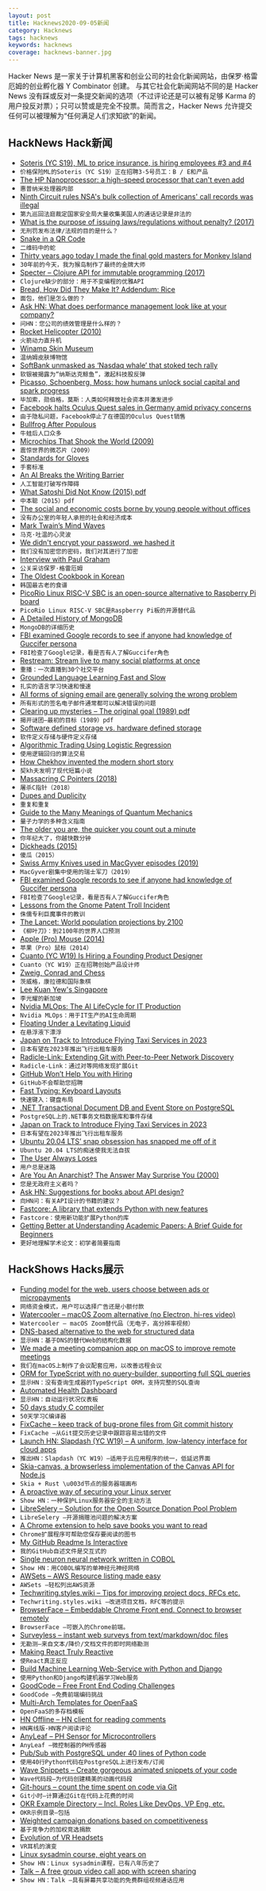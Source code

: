```yaml
---
layout: post
title: Hacknews2020-09-05新闻
category: Hacknews
tags: hacknews
keywords: hacknews
coverage: hacknews-banner.jpg
---
```


Hacker News 是一家关于计算机黑客和创业公司的社会化新闻网站，由保罗·格雷厄姆的创业孵化器 Y Combinator 创建。
与其它社会化新闻网站不同的是 Hacker News 没有踩或反对一条提交新闻的选项（不过评论还是可以被有足够 Karma 的用户投反对票）；只可以赞或是完全不投票。简而言之，Hacker News 允许提交任何可以被理解为“任何满足人们求知欲”的新闻。

## HackNews Hack新闻


- [Soteris (YC S19), ML to price insurance, is hiring employees #3 and #4](https://www.soteris.co/#careers)
- `价格保险ML的Soteris（YC S19）正在招聘3-5号员工：B / E和产品`
- [The HP Nanoprocessor: a high-speed processor that can't even add](http://www.righto.com/2020/09/inside-hp-nanoprocessor-high-speed.html)
- `惠普纳米处理器内部`
- [Ninth Circuit rules NSA's bulk collection of Americans' call records was illegal](https://www.politico.com/news/2020/09/02/court-rules-nsa-phone-snooping-illegal-407727)
- `第九巡回法庭裁定国家安全局大量收集美国人的通话记录是非法的`
- [What is the purpose of issuing laws/regulations without penalty? (2017)](https://politics.stackexchange.com/questions/26724/what-is-the-purpose-of-issuing-laws-regulations-without-penalty)
- `无刑罚发布法律/法规的目的是什么？ `
- [Snake in a QR Code](https://itsmattkc.com/etc/snakeqr/)
- `二维码中的蛇`
- [Thirty years ago today I made the final gold masters for Monkey Island](https://grumpygamer.com/thirty_years_ago)
- `30年前的今天，我为猴岛制作了最终的金牌大师`
- [Specter – Clojure API for immutable programming (2017)](http://nathanmarz.com/blog/clojures-missing-piece.html)
- `Clojure缺少的部分：用于不变编程的优雅API`
- [Bread, How Did They Make It? Addendum: Rice](https://acoup.blog/2020/09/04/collections-bread-how-did-they-make-it-addendum-rice/)
- `面包，他们是怎么做的？`
- [Ask HN: What does performance management look like at your company?](item?id=24374347)
- `问HN：您公司的绩效管理是什么样的？`
- [Rocket Helicopter (2010)](https://www.tecaeromex.com/ingles/RH-i.htm)
- `火箭动力直升机`
- [Winamp Skin Museum](https://skins.webamp.org/)
- `温纳姆皮肤博物馆`
- [SoftBank unmasked as ‘Nasdaq whale’ that stoked tech rally](https://www.ft.com/content/75587aa6-1f1f-4e9d-b334-3ff866753fa2)
- `软银被揭露为“纳斯达克鲸鱼”，激起科技股反弹`
- [Picasso, Schoenberg, Moss: how humans unlock social capital and spark progress](https://blog.leonardofederico.com/2020/08/how-humans-unlock-social-capital.html)
- `毕加索，勋伯格，莫斯：人类如何释放社会资本并激发进步`
- [Facebook halts Oculus Quest sales in Germany amid privacy concerns](https://arstechnica.com/gaming/2020/09/facebook-halts-oculus-quest-sales-in-germany-amid-privacy-concerns/)
- `由于隐私问题，Facebook停止了在德国的Oculus Quest销售`
- [Bullfrog After Populous](https://www.filfre.net/2020/09/bullfrog-after-populous/)
- `牛蛙后人口众多`
- [Microchips That Shook the World (2009)](https://spectrum.ieee.org/tech-history/silicon-revolution/25-microchips-that-shook-the-world)
- `震惊世界的微芯片（2009）`
- [Standards for Gloves](https://guidegloves.com/en/knowledge/standards)
- `手套标准`
- [An AI Breaks the Writing Barrier](https://www.wsj.com/articles/an-ai-breaks-the-writing-barrier-11598068862)
- `人工智能打破写作障碍`
- [What Satoshi Did Not Know (2015) pdf](https://www.ifca.ai/pub/fc15/89750001.pdf)
- `中本聪（2015）pdf`
- [The social and economic costs borne by young people without offices](https://www.theatlantic.com/magazine/archive/2020/10/career-costs-working-from-home/615472/)
- `没有办公室的年轻人承担的社会和经济成本`
- [Mark Twain’s Mind Waves](https://www.theparisreview.org/blog/2020/08/25/mark-twains-mind-waves/)
- `马克·吐温的心灵波`
- [We didn't encrypt your password, we hashed it](https://www.troyhunt.com/we-didnt-encrypt-your-password-we-hashed-it-heres-what-that-means/)
- `我们没有加密您的密码，我们对其进行了加密`
- [Interview with Paul Graham](https://pullrequest.substack.com/p/pr-interviews-paul-graham)
- `公关采访保罗·格雷厄姆`
- [The Oldest Cookbook in Korean](https://www.atlasobscura.com/articles/first-korean-cookbook)
- `韩国最古老的食谱`
- [PicoRio Linux RISC-V SBC is an open-source alternative to Raspberry Pi board](https://www.cnx-software.com/2020/09/04/picorio-linux-risc-v-sbc-is-an-open-source-alternative-to-raspberry-pi-board/)
- `PicoRio Linux RISC-V SBC是Raspberry Pi板的开源替代品`
- [A Detailed History of MongoDB](https://www.quickprogrammingtips.com/mongodb/mongodb-history.html)
- `MongoDB的详细历史`
- [FBI examined Google records to see if anyone had knowledge of Guccifer persona](https://nitter.net/kpoulsen/status/1255593138934013952#m)
- `FBI检查了Google记录，看是否有人了解Guccifer角色`
- [Restream: Stream live to many social platforms at once](https://restream.io/)
- `重播：一次直播到30个社交平台`
- [Grounded Language Learning Fast and Slow](https://arxiv.org/abs/2009.01719)
- `扎实的语言学习快速和慢速`
- [All forms of signing email are generally solving the wrong problem](https://utcc.utoronto.ca/~cks/space/blog/tech/SignedEmailWrongProblem)
- `所有形式的签名电子邮件通常都可以解决错误的问题`
- [Clearing up mysteries – The original goal (1989) pdf](https://bayes.wustl.edu/etj/articles/cmystery.pdf)
- `揭开谜团–最初的目标（1989）pdf`
- [Software defined storage vs. hardware defined storage](https://blog.min.io/comparing-software-defined-storage-with-appliances/)
- `软件定义存储与硬件定义存储`
- [Algorithmic Trading Using Logistic Regression](https://handsoffinvesting.com/an-algorithmic-trading-strategy-using-logistic-regression/)
- `使用逻辑回归的算法交易`
- [How Chekhov invented the modern short story](https://www.newstatesman.com/culture/books/2020/08/how-chekhov-invented-modern-short-story)
- `契kh夫发明了现代短篇小说`
- [Massacring C Pointers (2018)](https://wozniak.ca/blog/2018/06/25/1/index.html)
- `屠杀C指针（2018）`
- [Dupes and Duplicity](https://www.damninteresting.com/dupes-and-duplicity/)
- `重复和重复`
- [Guide to the Many Meanings of Quantum Mechanics](http://nautil.us/blog/your-guide-to-the-many-meanings-of-quantum-mechanics)
- `量子力学的多种含义指南`
- [The older you are, the quicker you count out a minute](https://thecritic.co.uk/issues/september-2020/time-flies-relatively-speaking/)
- `你年纪大了，你越快数分钟`
- [Dickheads (2015)](https://thebaffler.com/salvos/dickheads)
- `傻瓜（2015）`
- [Swiss Army Knives used in MacGyver episodes (2019)](https://www.macgyveronline.com/macgyververse/equipmenttech/saks-used-in-each-episode/)
- `MacGyver剧集中使用的瑞士军刀（2019）`
- [FBI examined Google records to see if anyone had knowledge of Guccifer persona](https://twitter.com/kpoulsen/status/1255585290380443648)
- `FBI检查了Google记录，看是否有人了解Guccifer角色`
- [Lessons from the Gnome Patent Troll Incident](https://blog.hansenpartnership.com/lessons-from-the-gnome-patent-troll-incident/)
- `侏儒专利巨魔事件的教训`
- [The Lancet: World population projections by 2100](https://www.thelancet.com/article/S0140-6736(20)30677-2/fulltext)
- `《柳叶刀》：到2100年的世界人口预测`
- [Apple (Pro) Mouse (2014)](http://www.minimallyminimal.com/blog/apple-pro-mouse)
- `苹果（Pro）鼠标（2014）`
- [Cuanto (YC W19) Is Hiring a Founding Product Designer](https://angel.co/company/cuanto/jobs/963905-founding-product-designer)
- `Cuanto（YC W19）正在招聘创始产品设计师`
- [Zweig, Conrad and Chess](https://www.thearticle.com/darkness-and-light-joseph-conrad-stefan-zweig-and-chess)
- `茨威格，康拉德和国际象棋`
- [Lee Kuan Yew's Singapore](https://palladiummag.com/2020/08/13/the-true-story-of-lee-kuan-yews-singapore/)
- `李光耀的新加坡`
- [Nvidia MLOps: The AI LifeCycle for IT Production](https://blogs.nvidia.com/blog/2020/09/03/what-is-mlops/)
- `Nvidia MLOps：用于IT生产的AI生命周期`
- [Floating Under a Levitating Liquid](https://www.nature.com/articles/s41586-020-2643-8.epdf?sharing_token=yTk6lTlqDGIs_PGThH9cjNRgN0jAjWel9jnR3ZoTv0MwZOxupaqM4-XdEa58MnIMnociJCpeFT74qmZpdkBfQsOEGacWBuJVGlK7x2n_V2ehIOOuhUHiCEoP4j_3xphjnOTN6LST0krmG5xsfE_2rXlaiaDxdQV-qUMozmzmKfDcqEMtdt-xQrQM9qxlKA2zSgS8-UAADNlZezqqT5uG2emSLeMYk_FhrvuQRWaWPeo_htSnjzE62PMXq0JcbPvZdxWuYLXf2V-aJU3EZwHeteTuPaFfQ8Ymk_3X9vN3-fNvtn8bOWUyi3m3MvxM7SBdy0YTssfv-3uYr8wWGbAngw2yThpmrTDEFfsdFkUpWD8%3D&tracking_referrer=www.theguardian.com)
- `在悬浮液下漂浮`
- [Japan on Track to Introduce Flying Taxi Services in 2023](https://spectrum.ieee.org/cars-that-think/aerospace/aviation/japan-on-track-to-introduce-flying-taxi-services-in-2023#.X1LDL4OKTGk.hackernews)
- `日本有望在2023年推出飞行出租车服务`
- [Radicle-Link: Extending Git with Peer-to-Peer Network Discovery](https://radicle.xyz/radicle-link.html)
- `Radicle-Link：通过对等网络发现扩展Git`
- [GitHub Won’t Help You with Hiring](https://www.benfrederickson.com/github-wont-help-with-hiring/)
- `GitHub不会帮助您招聘`
- [Fast Typing: Keyboard Layouts](https://codefaster.substack.com/p/fast-typing-keyboard-layouts)
- `快速键入：键盘布局`
- [.NET Transactional Document DB and Event Store on PostgreSQL](https://martendb.io/)
- `PostgreSQL上的.NET事务文档数据库和事件存储`
- [Japan on Track to Introduce Flying Taxi Services in 2023](https://spectrum.ieee.org/cars-that-think/aerospace/aviation/japan-on-track-to-introduce-flying-taxi-services-in-2023)
- `日本有望在2023年推出飞行出租车服务`
- [Ubuntu 20.04 LTS’ snap obsession has snapped me off of it](https://personal.jatan.space/2020/09/05/ubuntu-snap-obsession-has-snapped-me-off-of-it/)
- `Ubuntu 20.04 LTS的痴迷使我无法自拔`
- [The User Always Loses](https://www.thenation.com/article/culture/joanne-mcneil-lurking-review/tnamp)
- `用户总是迷路`
- [Are You An Anarchist? The Answer May Surprise You (2000)](https://theanarchistlibrary.org/library/david-graeber-are-you-an-anarchist-the-answer-may-surprise-you)
- `您是无政府主义者吗？`
- [Ask HN: Suggestions for books about API design?](item?id=24383180)
- `向HN问：有关API设计的书籍的建议？`
- [Fastcore: A library that extends Python with new features](https://fastpages.fast.ai/fastcore/)
- `Fastcore：使用新功能扩展Python的库`
- [Getting Better at Understanding Academic Papers: A Brief Guide for Beginners](https://habr.com/en/company/spbifmo/blog/517418/)
- `更好地理解学术论文：初学者简要指南`


## HackShows Hacks展示

- [ Funding model for the web, users choose between ads or micropayments](http://satotious.com)
- `网络资金模式，用户可以选择广告还是小额付款`
- [ Watercooler – macOS Zoom alternative (no Electron, hi-res video)](http://getwatercooler.io)
- `Watercooler – macOS Zoom替代品（无电子，高分辨率视频）`
- [ DNS-based alternative to the web for structured data](https://www.num.uk/blog/announcing-num)
- `显示HN：基于DNS的替代Web的结构化数据`
- [ We made a meeting companion app on macOS to improve remote meetings](https://apps.apple.com/us/app/meetingninja/id1527536623?mt=12)
- `我们在macOS上制作了会议配套应用，以改善远程会议`
- [ ORM for TypeScript with no query-builder, supporting full SQL queries](https://github.com/Seb-C/kiss-orm)
- `显示HN：没有查询生成器的TypeScript ORM，支持完整的SQL查询`
- [ Automated Health Dashboard](https://github.com/TwinProduction/gatus)
- `显示HN：自动运行状况仪表板`
- [ 50 days study C compiler](https://github.com/truongpt/meo)
- `50天学习C编译器`
- [ FixCache – keep track of bug-prone files from Git commit history](https://github.com/aavshr/fixCache)
- `FixCache –从Git提交历史记录中跟踪容易出错的文件`
- [Launch HN: Slapdash (YC W19) – A uniform, low-latency interface for cloud apps](item?id=24364811)
- `推出HN：Slapdash（YC W19）–适用于云应用程序的统一，低延迟界面`
- [ Skia-canvas, a browserless implementation of the Canvas API for Node.js](https://github.com/samizdatco/skia-canvas)
- `Skia + Rust \u003d节点的服务器端画布`
- [ A proactive way of securing your Linux server](https://github.com/prashantgupta24/firewalld-rest)
- `Show HN：一种保护Linux服务器安全的主动方法`
- [ LibreSelery – Solution for the Open Source Donation Pool Problem](https://github.com/protontypes/openselery)
- `LibreSelery –开源捐赠池问题的解决方案`
- [ A Chrome extension to help save books you want to read](https://chrome.google.com/webstore/detail/babelshelf/hagchccjngldonihokhncngknojhabgc)
- `Chrome扩展程序可帮助您保存要阅读的图书`
- [ My GitHub Readme Is Interactive](https://github.com/veggiedefender/typing)
- `我的GitHub自述文件是交互式的`
- [ Single neuron neural network written in COBOL](https://github.com/victorqribeiro/perceptronCobol)
- `Show HN：用COBOL编写的单神经元神经网络`
- [ AWSets – AWS Resource listing made easy](https://www.trek10.com/blog/awsets-aws-resource-listing-made-easy)
- `AWSets –轻松列出AWS资源`
- [ Techwriting.styles.wiki – Tips for improving project docs, RFCs etc.](http://techwriting.styles.wiki)
- `Techwriting.styles.wiki –改进项目文档，RFC等的提示`
- [ BrowserFace – Embeddable Chrome Front end. Connect to browser remotely](https://github.com/dosyago/BrowserFace.git)
- `BrowserFace –可嵌入的Chrome前端。`
- [ Surveyless – instant web surveys from text/markdown/doc files](https://www.surveyless.com/)
- `无勘测–来自文本/降价/文档文件的即时网络勘测`
- [ Making React Truly Reactive](https://github.com/MananTank/radioactive-state#readme)
- `使React真正反应`
- [ Build Machine Learning Web-Service with Python and Django](https://github.com/pplonski/my_ml_service)
- `使用Python和Django构建机器学习Web服务`
- [ GoodCode – Free Front End Coding Challenges](https://moeminm.github.io/goodcode)
- `GoodCode –免费前端编码挑战`
- [ Multi-Arch Templates for OpenFaaS](https://github.com/alexellis/multiarch-templates)
- `OpenFaaS的多存档模板`
- [ HN Offline – HN client for reading comments](https://hn.byroni.us/)
- `HN离线版-HN客户阅读评论`
- [ AnyLeaf – PH Sensor for Microcontrollers](https://www.anyleaf.org/ph-module)
- `AnyLeaf –微控制器的PH传感器`
- [ Pub/Sub with PostgreSQL under 40 lines of Python code](https://gist.github.com/kissgyorgy/beccba1291de962702ea9c237a900c79)
- `使用40行Python代码在PostgreSQL上进行发布/订阅`
- [ Wave Snippets – Create gorgeous animated snippets of your code](https://www.wavesnippets.com/)
- `Wave代码段–为代码创建精美的动画代码段`
- [ Git-hours – count the time spent on code via Git](https://github.com/ceigh/git-hours)
- `Git小时–计算通过Git在代码上花费的时间`
- [ OKR Example Directory – Incl. Roles Like DevOps, VP Eng, etc.](https://soapboxhq.com/goal-examples)
- `OKR示例目录–包括`
- [ Weighted campaign donations based on competitiveness](https://takecongress.org/)
- `基于竞争力的加权竞选捐款`
- [ Evolution of VR Headsets](https://twitter.com/hedronvision/status/1301997023265271813)
- `VR耳机的演变`
- [ Linux sysadmin course, eight years on](item?id=24380969)
- `Show HN：Linux sysadmin课程，已有八年历史了`
- [ Talk – A free group video call app with screen sharing](https://github.com/vasanthv/talk)
- `Show HN：Talk –具有屏幕共享功能的免费群组视频通话应用`

